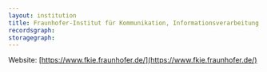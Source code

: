 ```yaml
---
layout: institution
title: Fraunhofer-Institut für Kommunikation, Informationsverarbeitung und Ergonomie
recordsgraph: 
storagegraph: 
---
```


Website: [https://www.fkie.fraunhofer.de/](https://www.fkie.fraunhofer.de/)

